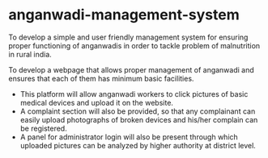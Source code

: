 # anganwadi-management-system
To develop a simple and user friendly management system for ensuring proper functioning of anganwadis in order to tackle problem of malnutrition in rural india.

 To develop a webpage that allows proper management of anganwadi and ensures that each of them has minimum basic facilities.​
- This platform will allow anganwadi workers to click pictures of basic medical devices and upload it on the website.
- A complaint section will also be provided, so that any complainant can easily upload photographs of broken devices and his/her complain can be registered.​
- A panel for administrator login will also be present through which uploaded pictures can be analyzed by higher authority at district level.​


